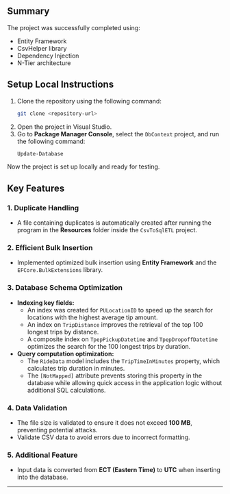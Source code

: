 ## Summary
The project was successfully completed using:
- Entity Framework
- CsvHelper library
- Dependency Injection
- N-Tier architecture

## Setup Local Instructions
1. Clone the repository using the following command:
   ```sh
   git clone <repository-url>
   ```
2. Open the project in Visual Studio.
3. Go to **Package Manager Console**, select the `DbContext` project, and run the following command:
   ```sh
   Update-Database
   ```
Now the project is set up locally and ready for testing.

## Key Features
### 1. Duplicate Handling
- A file containing duplicates is automatically created after running the program in the **Resources** folder inside the `CsvToSqlETL` project.

### 2. Efficient Bulk Insertion
- Implemented optimized bulk insertion using **Entity Framework** and the `EFCore.BulkExtensions` library.

### 3. Database Schema Optimization
- **Indexing key fields:**
  - An index was created for `PULocationID` to speed up the search for locations with the highest average tip amount.
  - An index on `TripDistance` improves the retrieval of the top 100 longest trips by distance.
  - A composite index on `TpepPickupDatetime` and `TpepDropoffDatetime` optimizes the search for the 100 longest trips by duration.
- **Query computation optimization:**
  - The `RideData` model includes the `TripTimeInMinutes` property, which calculates trip duration in minutes.
  - The `[NotMapped]` attribute prevents storing this property in the database while allowing quick access in the application logic without additional SQL calculations.

### 4. Data Validation
- The file size is validated to ensure it does not exceed **100 MB**, preventing potential attacks.
- Validate CSV data to avoid errors due to incorrect formatting.

### 5. Additional Feature
- Input data is converted from **ECT (Eastern Time)** to **UTC** when inserting into the database.

---


